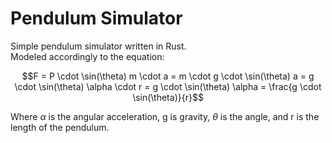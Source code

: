 # Pendulum Simulator

Simple pendulum simulator written in Rust.<br>
Modeled accordingly to the equation:

```math
F = P \cdot \sin(\theta)
m \cdot a = m \cdot g \cdot \sin(\theta)
a = g \cdot \sin(\theta)
\alpha \cdot r = g \cdot \sin(\theta)
\alpha = \frac{g \cdot \sin(\theta)}{r}
```

Where $\alpha$ is the angular acceleration, g is gravity, $\theta$ is the angle, and r is the length of the pendulum.